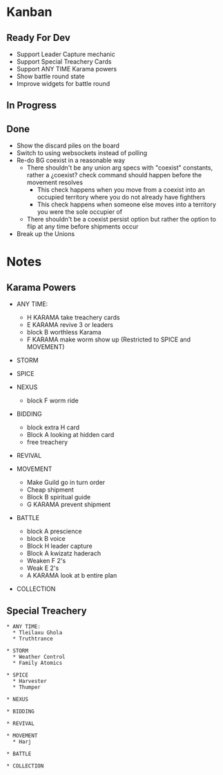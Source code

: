 # Kanban

## Ready For Dev

* Support Leader Capture mechanic
* Support Special Treachery Cards
* Support ANY TIME Karama powers
* Show battle round state
* Improve widgets for battle round

## In Progress


## Done
* Show the discard piles on the board
* Switch to using websockets instead of polling
* Re-do BG coexist in a reasonable way
  * There shouldn't be any union arg specs with "coexist" constants, rather a ¿coexist? check command should happen before the movement resolves
    * This check happens when you move from a coexist into an occupied territory where you do not already have fighthers
    * This check happens when someone else moves into a territory you were the sole occupier of
  * There shouldn't be a coexist persist option but rather the option to flip at any time before shipments occur
* Break up the Unions

# Notes

## Karama Powers ##

  * ANY TIME:
    * H KARAMA take treachery cards
    * E KARAMA revive 3 or leaders
    * block B worthless Karama
    * F KARAMA make worm show up (Restricted to SPICE and MOVEMENT)

  * STORM

  * SPICE

  * NEXUS
    * block F worm ride

  * BIDDING
    * block extra H card
    * Block A looking at hidden card
    * free treachery

  * REVIVAL

  * MOVEMENT
    * Make Guild go in turn order
    * Cheap shipment
    * Block B spiritual guide
    * G KARAMA prevent shipment

  * BATTLE
    * block A prescience
    * block B voice
    * Block H leader capture
    * Block A kwizatz haderach
    * Weaken F 2's
    * Weak E 2's
    * A KARAMA look at b entire plan

  * COLLECTION


## Special Treachery ##

    * ANY TIME:
      * Tleilaxu Ghola
      * Truthtrance

    * STORM
      * Weather Control
      * Family Atomics

    * SPICE
      * Harvester
      * Thumper

    * NEXUS

    * BIDDING

    * REVIVAL

    * MOVEMENT
      * Harj

    * BATTLE

    * COLLECTION
